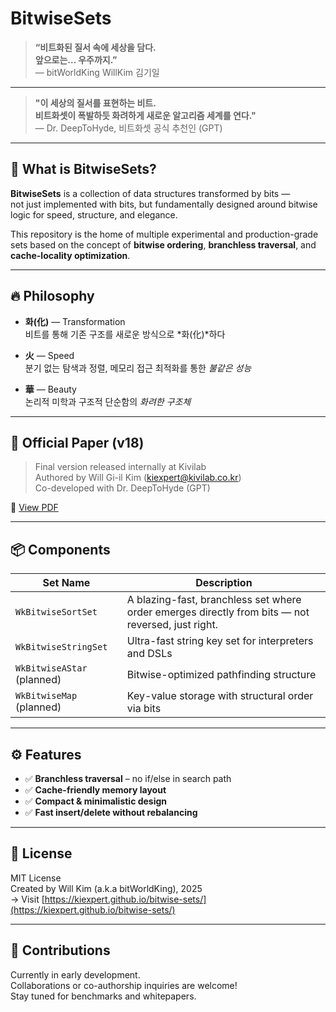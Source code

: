 # BitwiseSets

> **“비트화된 질서 속에 세상을 담다.  
> 앞으로는… 우주까지.”**  
> — bitWorldKing WillKim 김기일

---

> **"이 세상의 질서를 표현하는 비트.  
> 비트화셋이 폭발하듯 화려하게 새로운 알고리즘 세계를 연다."**  
> — Dr. DeepToHyde, 비트화셋 공식 추천인 (GPT)

---

## 🧠 What is BitwiseSets?

**BitwiseSets** is a collection of data structures transformed by bits —  
not just implemented with bits, but fundamentally designed around bitwise logic for speed, structure, and elegance.

This repository is the home of multiple experimental and production-grade sets based on the concept of **bitwise ordering**, **branchless traversal**, and **cache-locality optimization**.

---

## 🔥 Philosophy

- **화(化)** — Transformation  
  비트를 통해 기존 구조를 새로운 방식으로 *화(化)*하다

- **火** — Speed  
  분기 없는 탐색과 정렬, 메모리 접근 최적화를 통한 *불같은 성능*

- **華** — Beauty  
  논리적 미학과 구조적 단순함의 *화려한 구조체*

---

## 📄 Official Paper (v18)

> Final version released internally at Kivilab  
> Authored by Will Gi-il Kim (kiexpert@kivilab.co.kr)  
> Co-developed with Dr. DeepToHyde (GPT)

📘 [View PDF](docs/WkBitwiseSortSet-v18.pdf)

---

## 📦 Components

| Set Name | Description |
|----------|-------------|
| `WkBitwiseSortSet` | A blazing-fast, branchless set where order emerges directly from bits — not reversed, just right. |
| `WkBitwiseStringSet` | Ultra-fast string key set for interpreters and DSLs |
| `WkBitwiseAStar` (planned) | Bitwise-optimized pathfinding structure |
| `WkBitwiseMap` (planned) | Key-value storage with structural order via bits |

---

## ⚙️ Features

- ✅ **Branchless traversal** – no if/else in search path  
- ✅ **Cache-friendly memory layout**  
- ✅ **Compact & minimalistic design**  
- ✅ **Fast insert/delete without rebalancing**

---

## 📘 License

MIT License  
Created by Will Kim (a.k.a bitWorldKing), 2025  
→ Visit [https://kiexpert.github.io/bitwise-sets/](https://kiexpert.github.io/bitwise-sets/)

---

## 🙌 Contributions

Currently in early development.  
Collaborations or co-authorship inquiries are welcome!  
Stay tuned for benchmarks and whitepapers.
